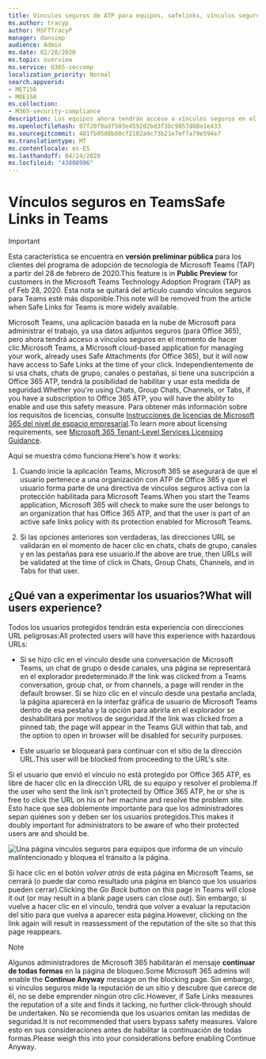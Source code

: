 ```yaml
---
title: Vínculos seguros de ATP para equipos, safelinks, vínculos seguros, bloquear vínculos malintencionados, Office 365 ATP, equipos vínculos seguros, impedir que los usuarios haga clic en vínculos no válidos, vínculos malintencionados
ms.author: tracyp
author: MSFTTracyP
manager: dansimp
audience: Admin
ms.date: 02/28/2020
ms.topic: overview
ms.service: O365-seccomp
localization_priority: Normal
search.appverid:
- MET150
- MOE150
ms.collection:
- M365-security-compliance
description: Los equipos ahora tendrán acceso a vínculos seguros en el momento de hacer clic. Si usa chats 1-en-1 chats, entre grupos o en canales y pestañas, si tiene una suscripción a Office 365 ATP, tendrá la posibilidad de habilitar y usar esta característica de seguridad.
ms.openlocfilehash: 07f20f0adf503e4592d2bd3f3bc9857d08a1e433
ms.sourcegitcommit: 481fb95d8b80cf2102a9c73b21e7effa79e594e7
ms.translationtype: MT
ms.contentlocale: es-ES
ms.lasthandoff: 04/24/2020
ms.locfileid: "43808996"
---
```

<!--06/21/2019-->

# <a name="safe-links-in-teams"></a><span data-ttu-id="c7b04-104">Vínculos seguros en Teams</span><span class="sxs-lookup"><span data-stu-id="c7b04-104">Safe Links in Teams</span></span>

> [!IMPORTANT]
> <span data-ttu-id="c7b04-105">Esta característica se encuentra en **versión preliminar pública** para los clientes del programa de adopción de tecnología de Microsoft Teams (TAP) a partir del 28 de febrero de 2020.</span><span class="sxs-lookup"><span data-stu-id="c7b04-105">This feature is in **Public Preview** for customers in the Microsoft Teams Technology Adoption Program (TAP) as of Feb 28, 2020.</span></span> <span data-ttu-id="c7b04-106">Esta nota se quitará del artículo cuando vínculos seguros para Teams esté más disponible.</span><span class="sxs-lookup"><span data-stu-id="c7b04-106">This note will be removed from the article when Safe Links for Teams is more widely available.</span></span>

<span data-ttu-id="c7b04-107">Microsoft Teams, una aplicación basada en la nube de Microsoft para administrar el trabajo, ya usa datos adjuntos seguros (para Office 365), pero ahora tendrá acceso a vínculos seguros en el momento de hacer clic.</span><span class="sxs-lookup"><span data-stu-id="c7b04-107">Microsoft Teams, a Microsoft cloud-based application for managing your work, already uses Safe Attachments (for Office 365), but it will now have access to Safe Links at the time of your click.</span></span> <span data-ttu-id="c7b04-108">Independientemente de si usa chats, chats de grupo, canales o pestañas, si tiene una suscripción a Office 365 ATP, tendrá la posibilidad de habilitar y usar esta medida de seguridad.</span><span class="sxs-lookup"><span data-stu-id="c7b04-108">Whether you're using Chats, Group Chats, Channels, or Tabs, if you have a subscription to Office 365 ATP, you will have the ability to enable and use this safety measure.</span></span> <span data-ttu-id="c7b04-109">Para obtener más información sobre los requisitos de licencias, consulte [Instrucciones de licencias de Microsoft 365 del nivel de espacio empresarial](https://docs.microsoft.com/office365/servicedescriptions/microsoft-365-service-descriptions/microsoft-365-tenantlevel-services-licensing-guidance).</span><span class="sxs-lookup"><span data-stu-id="c7b04-109">To learn more about licensing requirements, see [Microsoft 365 Tenant-Level Services Licensing Guidance](https://docs.microsoft.com/office365/servicedescriptions/microsoft-365-service-descriptions/microsoft-365-tenantlevel-services-licensing-guidance).</span></span>

<span data-ttu-id="c7b04-110">Aquí se muestra cómo funciona:</span><span class="sxs-lookup"><span data-stu-id="c7b04-110">Here's how it works:</span></span> 

1. <span data-ttu-id="c7b04-111">Cuando inicie la aplicación Teams, Microsoft 365 se asegurará de que el usuario pertenece a una organización con ATP de Office 365 y que el usuario forma parte de una directiva de vínculos seguros activa con la protección habilitada para Microsoft Teams.</span><span class="sxs-lookup"><span data-stu-id="c7b04-111">When you start the Teams application, Microsoft 365 will check to make sure the user belongs to an organization that has Office 365 ATP, and that the user is part of an active safe links policy with its protection enabled for Microsoft Teams.</span></span>

2. <span data-ttu-id="c7b04-112">Si las opciones anteriores son verdaderas, las direcciones URL se validarán en el momento de hacer clic en chats, chats de grupo, canales y en las pestañas para ese usuario.</span><span class="sxs-lookup"><span data-stu-id="c7b04-112">If the above are true, then URLs will be validated at the time of click in Chats, Group Chats, Channels, and in Tabs for that user.</span></span>
 
## <a name="what-will-users-experience"></a><span data-ttu-id="c7b04-113">¿Qué van a experimentar los usuarios?</span><span class="sxs-lookup"><span data-stu-id="c7b04-113">What will users experience?</span></span> 

<span data-ttu-id="c7b04-114">Todos los usuarios protegidos tendrán esta experiencia con direcciones URL peligrosas:</span><span class="sxs-lookup"><span data-stu-id="c7b04-114">All protected users will have this experience with hazardous URLs:</span></span> 

- <span data-ttu-id="c7b04-115">Si se hizo clic en el vínculo desde una conversación de Microsoft Teams, un chat de grupo o desde canales, una página se representará en el explorador predeterminado.</span><span class="sxs-lookup"><span data-stu-id="c7b04-115">If the link was clicked from a Teams conversation, group chat, or from channels, a page will render in the default browser.</span></span> <span data-ttu-id="c7b04-116">Si se hizo clic en el vínculo desde una pestaña anclada, la página aparecerá en la interfaz gráfica de usuario de Microsoft Teams dentro de esa pestaña y la opción para abrirla en el explorador se deshabilitará por motivos de seguridad.</span><span class="sxs-lookup"><span data-stu-id="c7b04-116">If the link was clicked from a pinned tab, the page will appear in the Teams GUI within that tab, and the option to open in browser will be disabled for security purposes.</span></span>

- <span data-ttu-id="c7b04-117">Este usuario se bloqueará para continuar con el sitio de la dirección URL.</span><span class="sxs-lookup"><span data-stu-id="c7b04-117">This user will be blocked from proceeding to the URL's site.</span></span>

<span data-ttu-id="c7b04-118">Si el usuario que envió el vínculo no está protegido por Office 365 ATP, es libre de hacer clic en la dirección URL de su equipo y resolver el problema.</span><span class="sxs-lookup"><span data-stu-id="c7b04-118">If the user who sent the link isn't protected by Office 365 ATP, he or she is free to click the URL on his or her machine and resolve the problem site.</span></span> <span data-ttu-id="c7b04-119">Esto hace que sea doblemente importante para que los administradores sepan quiénes son y deben ser los usuarios protegidos.</span><span class="sxs-lookup"><span data-stu-id="c7b04-119">This makes it doubly important for administrators to be aware of who their protected users are and should be.</span></span>

![Una página vínculos seguros para equipos que informa de un vínculo malintencionado y bloquea el tránsito a la página.](/microsoft-365/media/TP_SafelinksForTeams_Malicious.png)

<span data-ttu-id="c7b04-121">Si hace clic en el botón *volver atrás* de esta página en Microsoft Teams, se cerrará (o puede dar como resultado una página en blanco que los usuarios pueden cerrar).</span><span class="sxs-lookup"><span data-stu-id="c7b04-121">Clicking the *Go Back* button on this page in Teams will close it out (or may result in a blank page users  can close out).</span></span> <span data-ttu-id="c7b04-122">Sin embargo, si vuelve a hacer clic en el vínculo, tendrá que volver a evaluar la reputación del sitio para que vuelva a aparecer esta página.</span><span class="sxs-lookup"><span data-stu-id="c7b04-122">However, clicking on the link again will result in reassessment of the reputation of the site so that this page reappears.</span></span>

> [!NOTE]
> <span data-ttu-id="c7b04-123">Algunos administradores de Microsoft 365 habilitarán el mensaje **continuar de todas formas** en la página de bloqueo.</span><span class="sxs-lookup"><span data-stu-id="c7b04-123">Some Microsoft 365 admins will enable the **Continue Anyway** message on the blocking page.</span></span> <span data-ttu-id="c7b04-124">Sin embargo, si vínculos seguros mide la reputación de un sitio y descubre que carece de él, no se debe emprender ningún otro clic.</span><span class="sxs-lookup"><span data-stu-id="c7b04-124">However, if Safe Links measures the reputation of a site and finds it lacking, no further click-through should be undertaken.</span></span> <span data-ttu-id="c7b04-125">No se recomienda que los usuarios omitan las medidas de seguridad.</span><span class="sxs-lookup"><span data-stu-id="c7b04-125">It is not recommended that users bypass safety measures.</span></span> <span data-ttu-id="c7b04-126">Valore esto en sus consideraciones antes de habilitar la continuación de todas formas.</span><span class="sxs-lookup"><span data-stu-id="c7b04-126">Please weigh this into your considerations before enabling Continue Anyway.</span></span> 
